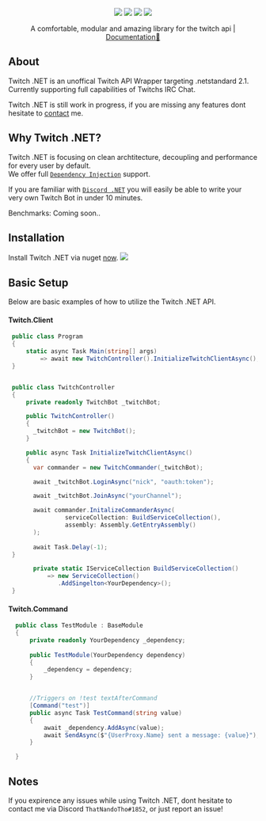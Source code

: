 <p align="center">
 <img src="https://img.shields.io/github/issues-raw/naendo/twitch-net">
 <img src="https://img.shields.io/badge/.NETCore-5.0-ff69b4.svg">
 <img src="https://img.shields.io/github/workflow/status/naendo/twitchwrapper/.NET%20Core">
 <img src="https://img.shields.io/discord/298408053970305024?logo=discord">
</p>

<p align="center">A comfortable, modular and amazing library for the twitch api | <a href="https://naendo.github.io/twitch-net/">Documentation🚀</a></p>

## About

Twitch .NET is an unoffical Twitch API Wrapper targeting .netstandard 2.1. 
Currently supporting full capabilities of Twitchs IRC Chat.

Twitch .NET is still work in progress, if you are missing any features dont hesitate to [contact](#notes) me.

## Why Twitch .NET?

Twitch .NET is focusing on clean archtitecture, decoupling and performance for every user by default.<br/>
We offer full [`Dependency Injection`](https://docs.microsoft.com/en-us/aspnet/core/fundamentals/dependency-injection?view=aspnetcore-3.1) support.

If you are familiar with [`Discord .NET`](https://github.com/discord-net/Discord.Net) you will easily be able to write your very own Twitch Bot in under 10 minutes.


Benchmarks:
Coming soon..

## Installation

Install Twitch .NET via nuget [now](https://www.nuget.org/packages/TwitchNET). <img src="https://img.shields.io/nuget/dt/TwitchNET?logo=nuget">

## Basic Setup

Below are basic examples of how to utilize the Twitch .NET API.

#### Twitch.Client

```C#
 public class Program
 {
     static async Task Main(string[] args)
         => await new TwitchController().InitializeTwitchClientAsync();
 }


 public class TwitchController
 {
     private readonly TwitchBot _twitchBot;

     public TwitchController()
     {
       _twitchBot = new TwitchBot();
     }

     public async Task InitializeTwitchClientAsync()
     {
       var commander = new TwitchCommander(_twitchBot);

       await _twitchBot.LoginAsync("nick", "oauth:token");

       await _twitchBot.JoinAsync("yourChannel");

       await commander.InitalizeCommanderAsync(
                serviceCollection: BuildServiceCollection(),
                assembly: Assembly.GetEntryAssembly()
       );
            
       await Task.Delay(-1);
 }

       private static IServiceCollection BuildServiceCollection()
           => new ServiceCollection()
              .AddSingelton<YourDependency>();
 }
```


#### Twitch.Command

```C#  
  public class TestModule : BaseModule
  {
      private readonly YourDependency _dependency;
        
      public TestModule(YourDependency dependency)
      {
          _dependency = dependency;
      }


      //Triggers on !test textAfterCommand
      [Command("test")]
      public async Task TestCommand(string value)
      {
          await _dependency.AddAsync(value);
          await SendAsync($"{UserProxy.Name} sent a message: {value}");
      }

  }

```


## Notes
If you expirence any issues while using Twitch .NET, dont hesitate to contact me via Discord `ThatNandoTho#1852`, or just report an issue!

